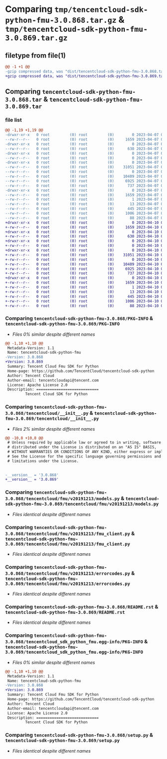 # Comparing `tmp/tencentcloud-sdk-python-fmu-3.0.868.tar.gz` & `tmp/tencentcloud-sdk-python-fmu-3.0.869.tar.gz`

## filetype from file(1)

```diff
@@ -1 +1 @@
-gzip compressed data, was "dist/tencentcloud-sdk-python-fmu-3.0.868.tar", last modified: Fri Apr  7 00:39:11 2023, max compression
+gzip compressed data, was "dist/tencentcloud-sdk-python-fmu-3.0.869.tar", last modified: Mon Apr 10 03:05:44 2023, max compression
```

## Comparing `tencentcloud-sdk-python-fmu-3.0.868.tar` & `tencentcloud-sdk-python-fmu-3.0.869.tar`

### file list

```diff
@@ -1,19 +1,19 @@
-drwxr-xr-x   0 root         (0) root         (0)        0 2023-04-07 00:39:11.000000 tencentcloud-sdk-python-fmu-3.0.868/
--rw-r--r--   0 root         (0) root         (0)     1659 2023-04-07 00:39:11.000000 tencentcloud-sdk-python-fmu-3.0.868/PKG-INFO
-drwxr-xr-x   0 root         (0) root         (0)        0 2023-04-07 00:39:11.000000 tencentcloud-sdk-python-fmu-3.0.868/tencentcloud/
--rw-r--r--   0 root         (0) root         (0)      630 2023-04-07 00:39:11.000000 tencentcloud-sdk-python-fmu-3.0.868/tencentcloud/__init__.py
-drwxr-xr-x   0 root         (0) root         (0)        0 2023-04-07 00:39:11.000000 tencentcloud-sdk-python-fmu-3.0.868/tencentcloud/fmu/
--rw-r--r--   0 root         (0) root         (0)        0 2023-04-07 00:39:11.000000 tencentcloud-sdk-python-fmu-3.0.868/tencentcloud/fmu/__init__.py
-drwxr-xr-x   0 root         (0) root         (0)        0 2023-04-07 00:39:11.000000 tencentcloud-sdk-python-fmu-3.0.868/tencentcloud/fmu/v20191213/
--rw-r--r--   0 root         (0) root         (0)    31051 2023-04-07 00:39:11.000000 tencentcloud-sdk-python-fmu-3.0.868/tencentcloud/fmu/v20191213/models.py
--rw-r--r--   0 root         (0) root         (0)        0 2023-04-07 00:39:11.000000 tencentcloud-sdk-python-fmu-3.0.868/tencentcloud/fmu/v20191213/__init__.py
--rw-r--r--   0 root         (0) root         (0)    10489 2023-04-07 00:39:11.000000 tencentcloud-sdk-python-fmu-3.0.868/tencentcloud/fmu/v20191213/fmu_client.py
--rw-r--r--   0 root         (0) root         (0)     6925 2023-04-07 00:39:11.000000 tencentcloud-sdk-python-fmu-3.0.868/tencentcloud/fmu/v20191213/errorcodes.py
--rw-r--r--   0 root         (0) root         (0)      737 2023-04-07 00:39:11.000000 tencentcloud-sdk-python-fmu-3.0.868/README.rst
-drwxr-xr-x   0 root         (0) root         (0)        0 2023-04-07 00:39:11.000000 tencentcloud-sdk-python-fmu-3.0.868/tencentcloud_sdk_python_fmu.egg-info/
--rw-r--r--   0 root         (0) root         (0)     1659 2023-04-07 00:39:11.000000 tencentcloud-sdk-python-fmu-3.0.868/tencentcloud_sdk_python_fmu.egg-info/PKG-INFO
--rw-r--r--   0 root         (0) root         (0)        1 2023-04-07 00:39:11.000000 tencentcloud-sdk-python-fmu-3.0.868/tencentcloud_sdk_python_fmu.egg-info/dependency_links.txt
--rw-r--r--   0 root         (0) root         (0)       13 2023-04-07 00:39:11.000000 tencentcloud-sdk-python-fmu-3.0.868/tencentcloud_sdk_python_fmu.egg-info/top_level.txt
--rw-r--r--   0 root         (0) root         (0)      445 2023-04-07 00:39:11.000000 tencentcloud-sdk-python-fmu-3.0.868/tencentcloud_sdk_python_fmu.egg-info/SOURCES.txt
--rw-r--r--   0 root         (0) root         (0)     1006 2023-04-07 00:39:11.000000 tencentcloud-sdk-python-fmu-3.0.868/setup.py
--rw-r--r--   0 root         (0) root         (0)       88 2023-04-07 00:39:11.000000 tencentcloud-sdk-python-fmu-3.0.868/setup.cfg
+drwxr-xr-x   0 root         (0) root         (0)        0 2023-04-10 03:05:44.000000 tencentcloud-sdk-python-fmu-3.0.869/
+-rw-r--r--   0 root         (0) root         (0)     1659 2023-04-10 03:05:44.000000 tencentcloud-sdk-python-fmu-3.0.869/PKG-INFO
+drwxr-xr-x   0 root         (0) root         (0)        0 2023-04-10 03:05:44.000000 tencentcloud-sdk-python-fmu-3.0.869/tencentcloud/
+-rw-r--r--   0 root         (0) root         (0)      630 2023-04-10 03:05:43.000000 tencentcloud-sdk-python-fmu-3.0.869/tencentcloud/__init__.py
+drwxr-xr-x   0 root         (0) root         (0)        0 2023-04-10 03:05:44.000000 tencentcloud-sdk-python-fmu-3.0.869/tencentcloud/fmu/
+-rw-r--r--   0 root         (0) root         (0)        0 2023-04-10 03:05:43.000000 tencentcloud-sdk-python-fmu-3.0.869/tencentcloud/fmu/__init__.py
+drwxr-xr-x   0 root         (0) root         (0)        0 2023-04-10 03:05:44.000000 tencentcloud-sdk-python-fmu-3.0.869/tencentcloud/fmu/v20191213/
+-rw-r--r--   0 root         (0) root         (0)    31051 2023-04-10 03:05:44.000000 tencentcloud-sdk-python-fmu-3.0.869/tencentcloud/fmu/v20191213/models.py
+-rw-r--r--   0 root         (0) root         (0)        0 2023-04-10 03:05:44.000000 tencentcloud-sdk-python-fmu-3.0.869/tencentcloud/fmu/v20191213/__init__.py
+-rw-r--r--   0 root         (0) root         (0)    10489 2023-04-10 03:05:44.000000 tencentcloud-sdk-python-fmu-3.0.869/tencentcloud/fmu/v20191213/fmu_client.py
+-rw-r--r--   0 root         (0) root         (0)     6925 2023-04-10 03:05:44.000000 tencentcloud-sdk-python-fmu-3.0.869/tencentcloud/fmu/v20191213/errorcodes.py
+-rw-r--r--   0 root         (0) root         (0)      737 2023-04-10 03:05:43.000000 tencentcloud-sdk-python-fmu-3.0.869/README.rst
+drwxr-xr-x   0 root         (0) root         (0)        0 2023-04-10 03:05:44.000000 tencentcloud-sdk-python-fmu-3.0.869/tencentcloud_sdk_python_fmu.egg-info/
+-rw-r--r--   0 root         (0) root         (0)     1659 2023-04-10 03:05:44.000000 tencentcloud-sdk-python-fmu-3.0.869/tencentcloud_sdk_python_fmu.egg-info/PKG-INFO
+-rw-r--r--   0 root         (0) root         (0)        1 2023-04-10 03:05:44.000000 tencentcloud-sdk-python-fmu-3.0.869/tencentcloud_sdk_python_fmu.egg-info/dependency_links.txt
+-rw-r--r--   0 root         (0) root         (0)       13 2023-04-10 03:05:44.000000 tencentcloud-sdk-python-fmu-3.0.869/tencentcloud_sdk_python_fmu.egg-info/top_level.txt
+-rw-r--r--   0 root         (0) root         (0)      445 2023-04-10 03:05:44.000000 tencentcloud-sdk-python-fmu-3.0.869/tencentcloud_sdk_python_fmu.egg-info/SOURCES.txt
+-rw-r--r--   0 root         (0) root         (0)     1006 2023-04-10 03:05:43.000000 tencentcloud-sdk-python-fmu-3.0.869/setup.py
+-rw-r--r--   0 root         (0) root         (0)       88 2023-04-10 03:05:44.000000 tencentcloud-sdk-python-fmu-3.0.869/setup.cfg
```

### Comparing `tencentcloud-sdk-python-fmu-3.0.868/PKG-INFO` & `tencentcloud-sdk-python-fmu-3.0.869/PKG-INFO`

 * *Files 0% similar despite different names*

```diff
@@ -1,10 +1,10 @@
 Metadata-Version: 1.1
 Name: tencentcloud-sdk-python-fmu
-Version: 3.0.868
+Version: 3.0.869
 Summary: Tencent Cloud Fmu SDK for Python
 Home-page: https://github.com/TencentCloud/tencentcloud-sdk-python
 Author: Tencent Cloud
 Author-email: tencentcloudapi@tencent.com
 License: Apache License 2.0
 Description: ============================
         Tencent Cloud SDK for Python
```

### Comparing `tencentcloud-sdk-python-fmu-3.0.868/tencentcloud/__init__.py` & `tencentcloud-sdk-python-fmu-3.0.869/tencentcloud/__init__.py`

 * *Files 2% similar despite different names*

```diff
@@ -10,8 +10,8 @@
 # Unless required by applicable law or agreed to in writing, software
 # distributed under the License is distributed on an "AS IS" BASIS,
 # WITHOUT WARRANTIES OR CONDITIONS OF ANY KIND, either express or implied.
 # See the License for the specific language governing permissions and
 # limitations under the License.
 
 
-__version__ = '3.0.868'
+__version__ = '3.0.869'
```

### Comparing `tencentcloud-sdk-python-fmu-3.0.868/tencentcloud/fmu/v20191213/models.py` & `tencentcloud-sdk-python-fmu-3.0.869/tencentcloud/fmu/v20191213/models.py`

 * *Files identical despite different names*

### Comparing `tencentcloud-sdk-python-fmu-3.0.868/tencentcloud/fmu/v20191213/fmu_client.py` & `tencentcloud-sdk-python-fmu-3.0.869/tencentcloud/fmu/v20191213/fmu_client.py`

 * *Files identical despite different names*

### Comparing `tencentcloud-sdk-python-fmu-3.0.868/tencentcloud/fmu/v20191213/errorcodes.py` & `tencentcloud-sdk-python-fmu-3.0.869/tencentcloud/fmu/v20191213/errorcodes.py`

 * *Files identical despite different names*

### Comparing `tencentcloud-sdk-python-fmu-3.0.868/README.rst` & `tencentcloud-sdk-python-fmu-3.0.869/README.rst`

 * *Files identical despite different names*

### Comparing `tencentcloud-sdk-python-fmu-3.0.868/tencentcloud_sdk_python_fmu.egg-info/PKG-INFO` & `tencentcloud-sdk-python-fmu-3.0.869/tencentcloud_sdk_python_fmu.egg-info/PKG-INFO`

 * *Files 0% similar despite different names*

```diff
@@ -1,10 +1,10 @@
 Metadata-Version: 1.1
 Name: tencentcloud-sdk-python-fmu
-Version: 3.0.868
+Version: 3.0.869
 Summary: Tencent Cloud Fmu SDK for Python
 Home-page: https://github.com/TencentCloud/tencentcloud-sdk-python
 Author: Tencent Cloud
 Author-email: tencentcloudapi@tencent.com
 License: Apache License 2.0
 Description: ============================
         Tencent Cloud SDK for Python
```

### Comparing `tencentcloud-sdk-python-fmu-3.0.868/setup.py` & `tencentcloud-sdk-python-fmu-3.0.869/setup.py`

 * *Files identical despite different names*

